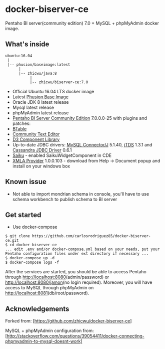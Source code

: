 # docker-biserver-ce
Pentaho BI server(community edition) 7.0 + MySQL + phpMyAdmin docker image. 

## What's inside
```
ubuntu:16.04
 |
 |-- phusion/baseimage:latest
      |
      |-- zhicwu/java:8
           |
           |-- zhicwu/biserver-ce:7.0
```
* Official Ubuntu 16.04 LTS docker image
* Latest [Phusion Base Image](https://github.com/phusion/baseimage-docker)
* Oracle JDK 8 latest release
* Mysql latest release
* phpMyAdmin latest release
* [Pentaho BI Server Community Edition](http://community.pentaho.com/) 7.0.0.0-25 with plugins and patches:
 * [BTable](https://sourceforge.net/projects/btable/)
 * [Community Text Editor](http://www.webdetails.pt/ctools/cte/)
 * [D3 Component Library](https://github.com/webdetails/d3ComponentLibrary)
 * Up-to-date JDBC drivers: [MySQL Connector/J](http://dev.mysql.com/downloads/connector/j/) 5.1.40, [jTDS](https://sourceforge.net/projects/jtds/) 1.3.1 and [Cassandra JDBC Driver](https://github.com/zhicwu/cassandra-jdbc-driver) 0.6.1
 * [Saiku](http://community.meteorite.bi/) - enabled SaikuWidgetComponent in CDE
 * [XMLA Provider](https://sourceforge.net/projects/xmlaconnect/) 1.0.0.103 - download from Help -> Document popup and install on your windows box

## Known issue
- Not able to import mondrian schema in console, you'll have to use schema workbench to publish schema to BI server

## Get started
- Use docker-compose
```
$ git clone https://github.com/carlosrodriguez85/docker-biserver-ce.git
$ cd docker-biserver-ce
... edit .env and/or docker-compose.yml based on your needs, put your Pentaho configuration files under ext directory if necessary ...
$ docker-compose up -d
$ docker-compose logs -f
```
After the services are started, you should be able to access Pentaho through [http://localhost:8080](http://localhost:8080)(admin/password) or [http://localhost:8080/jamon](http://localhost:8080/jamon)(no login required). Moreover, you will have access to MySQL through phpMyAdmin on [http://localhost:8081](http://localhost:8081)(db/root/password).

## Acknowledgements
Forked from: [https://github.com/zhicwu/docker-biserver-ce]

MySQL + phpMyAdmin configuration from: [http://stackoverflow.com/questions/39054411/docker-connecting-phpmyadmin-to-mysql-doesnt-work]
